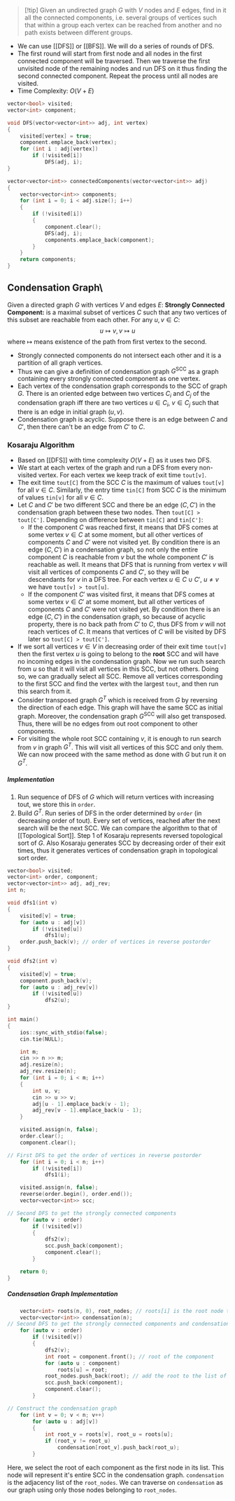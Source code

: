 > [!tip] Given an undirected graph $G$ with $V$ nodes and $E$ edges, find in it all the connected components, i.e. several groups of vertices such that within a group each vertex can be reached from another and no path exists between different groups.
- We can use [[DFS]] or [[BFS]]. We will do a series of rounds of DFS.
- The first round will start from first node and all nodes in the first connected component will be traversed. Then we traverse the first unvisited node of the remaining nodes and run DFS on it thus finding the second connected component. Repeat the process until all nodes are visited.
- Time Complexity: $O(V+E)$
```cpp
vector<bool> visited;
vector<int> component;

void DFS(vector<vector<int>> adj, int vertex)
{
	visited[vertex] = true;
	component.emplace_back(vertex);
	for (int i : adj[vertex])
		if (!visited[i])
			DFS(adj, i);
}

vector<vector<int>> connectedComponents(vector<vector<int>> adj)
{
	vector<vector<int>> components;
	for (int i = 0; i < adj.size(); i++)
	{
		if (!visited[i])
		{
			component.clear();
			DFS(adj, i);
			components.emplace_back(component);
		}
	}
	return components;
}
```
## Condensation Graph\
Given a directed graph $G$ with vertices $V$ and edges $E$:
**Strongly Connected Component:** is a maximal subset of vertices $C$ such that any two vertices of this subset are reachable from each other. For any $u, v\in C$:
$$
u\mapsto v,  v\mapsto u
$$
where $\mapsto$ means existence of the path from first vertex to the second.
- Strongly connected components do not intersect each other and it is a partition of all graph vertices.
- Thus we can give a definition of condensation graph $G^\text{SCC}$ as a graph containing every strongly connected component as one vertex.
- Each vertex of the condensation graph corresponds to the SCC of graph $G$. There is an oriented edge between two vertices $C_{i}$ and $C_{j}$ of the condensation graph iff there are two vertices $u\in C_{i},\ v\in C_{j}$ such that there is an edge in initial graph $(u, v)$.
- Condensation graph is acyclic. Suppose there is an edge between $C$ and $C'$, then there can't be an edge from $C'$ to $C$.
### Kosaraju Algorithm
- Based on [[DFS]] with time complexity $O(V+E)$ as it uses two DFS.
- We start at each vertex of the graph and run a DFS from every non-visited vertex. For each vertex we keep track of exit time `tout[v]`.
- The exit time `tout[C]` from the SCC $C$ is the maximum of values `tout[v]` for all $v\in C$. Similarly, the entry time `tin[C]` from SCC $C$ is the minimum of values `tin[v]` for all $v\in C$.
- Let $C$ and $C'$ be two different SCC and there be an edge $(C, C')$ in the condensation graph between these two nodes. Then `tout[C] > tout[C']`. Depending on difference between `tin[C]` and `tin[C']`:
	- If the component $C$ was reached first, it means that DFS comes at some vertex $v\in C$ at some moment, but all other vertices of components $C$ and $C'$ were not visited yet. By condition there is an edge $(C, C')$ in a condensation graph, so not only the entire component $C$ is reachable from $v$ but the whole component $C'$ is reachable as well. It means that DFS that is running from vertex $v$ will visit all vertices of components $C$ and $C'$, so they will be descendants for $v$ in a DFS tree. For each vertex $u\in C\cup C',\ u\ne v$ we have `tout[v] > tout[u]`.
	- If the component $C'$ was visited first, it means that DFS comes at some vertex $v\in C'$ at some moment, but all other vertices of components $C$ and $C'$ were not visited yet. By condition there is an edge $(C, C')$ in the condensation graph, so because of acyclic property, there is no back path from $C'$ to $C$, thus DFS from $v$ will not reach vertices of $C$. It means that vertices of $C$ will be visited by DFS later so `tout[C] > tout[C']`.
- If we sort all vertices $v\in V$ in decreasing order of their exit time `tout[v]` then the first vertex $u$ is going to belong to the **root** SCC and will have no incoming edges in the condensation graph. Now we run such search from $u$ so that it will visit all vertices in this SCC, but not others. Doing so, we can gradually select all SCC. Remove all vertices corresponding to the first SCC and find the vertex with the largest `tout`, and then run this search from it.
- Consider transposed graph $G^T$ which is received from $G$ by reversing the direction of each edge. This graph will have the same SCC as initial graph. Moreover, the condensation graph $G^\text{SCC}$ will also get transposed. Thus, there will be no edges from out root component to other components.
- For visiting the whole root SCC containing $v$, it is enough to run search from $v$ in graph $G^T$. This will visit all vertices of this SCC and only them. We can now proceed with the same method as done with $G$ but run it on $G^T$.
##### Implementation
1. Run sequence of DFS of $G$ which will return vertices with increasing tout, we store this in `order`.
2. Build $G^T$. Run series of DFS in the order determined by `order` (in decreasing order of tout). Every set of vertices, reached after the next search will be the next SCC.
We can compare the algorithm to that of [[Topological Sort]]. Step 1 of Kosaraju represents reversed topological sort of $G$. Also Kosaraju generates SCC by decreasing order of their exit times, thus it generates vertices of condensation graph in topological sort order.
```cpp
vector<bool> visited;
vector<int> order, component;
vector<vector<int>> adj, adj_rev;
int n;

void dfs1(int v)
{
	visited[v] = true;
	for (auto u : adj[v])
		if (!visited[u])
			dfs1(u);
	order.push_back(v); // order of vertices in reverse postorder
}

void dfs2(int v)
{
	visited[v] = true;
	component.push_back(v);
	for (auto u : adj_rev[v])
		if (!visited[u])
			dfs2(u);
}

int main()
{
	ios::sync_with_stdio(false);
	cin.tie(NULL);

	int m;
	cin >> n >> m;
	adj.resize(n);
	adj_rev.resize(n);
	for (int i = 0; i < m; i++)
	{
		int u, v;
		cin >> u >> v;
		adj[u - 1].emplace_back(v - 1);
		adj_rev[v - 1].emplace_back(u - 1);
	}

	visited.assign(n, false);
	order.clear();
	component.clear();

// First DFS to get the order of vertices in reverse postorder
	for (int i = 0; i < n; i++)
		if (!visited[i])
			dfs1(i);

	visited.assign(n, false);
	reverse(order.begin(), order.end());
	vector<vector<int>> scc;

// Second DFS to get the strongly connected components
	for (auto v : order)
		if (!visited[v])
		{
			dfs2(v);
			scc.push_back(component);
			component.clear();
		}

	return 0;
}
```
##### Condensation Graph Implementation
```cpp
	vector<int> roots(n, 0), root_nodes; // roots[i] is the root node to the scc to which i belongs
	vector<vector<int>> condensation(n);
// Second DFS to get the strongly connected components and condensation graph
	for (auto v : order)
		if (!visited[v])
		{
			dfs2(v);
			int root = component.front(); // root of the component
			for (auto u : component)
				roots[u] = root;
			root_nodes.push_back(root); // add the root to the list of roots
			scc.push_back(component);
			component.clear();
		}

// Construct the condensation graph
	for (int v = 0; v < n; v++)
		for (auto u : adj[v])
		{
			int root_v = roots[v], root_u = roots[u];
			if (root_v != root_u)
				condensation[root_v].push_back(root_u);
		}
```
Here, we select the root of each component as the first node in its list. This node will represent it's entire SCC in the condensation graph. `condensation` is the adjacency list of the `root_nodes`. We can traverse on `condensation` as our graph using only those nodes belonging to `root_nodes`.